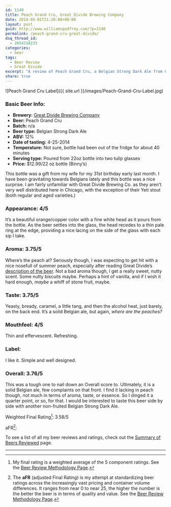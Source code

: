 ```yaml
---
id: 1140
title: Peach Grand Cru, Great Divide Brewing Company
date: 2014-05-01T21:20:08+00:00
layout: post
guid: http://www.williamsgodfrey.com/?p=1140
permalink: /peach-grand-cru-great-divide/
dsq_thread_id:
  - 2654318233
categories:
  - beer
tags:
  - Beer Review
  - Great Divide
excerpt: "A review of Peach Grand Cru, a Belgian Strong Dark Ale from Great Divide Brewing Company."
share: true
---
```


![Peach Grand Cru Label]({{ site.url }}/images/Peach-Grand-Cru-Label.jpg)

### Basic Beer Info:

  * **Brewery:** [Great Divide Brewing Company](http://greatdivide.com/)
  * **Beer:** Peach Grand Cru
  * **Batch:** n/a
  * **Beer type:** Belgian Strong Dark Ale
  * **ABV:** 12%
  * **Date of tasting:** 4-25-2014
  * **Temperature:** Not sure, bottle had been out of the fridge for about 40 minutes
  * **Serving type:** Poured from 22oz bottle into two tulip glasses
  * **Price:** $12.99/22 oz bottle (Binny&#8217;s)

This bottle was a gift from my wife for my 31st birthday early last month. I have been gravitating towards Belgians lately and this bottle was a nice surprise. I am fairly unfamiliar with Great Divide Brewing Co. as they aren&#8217;t very well distributed here in Chicago, with the exception of their Yeti stout (both regular and aged varieties.)
  
<!--more-->

### Appearance: 4/5

It&#8217;s a beautiful orange/copper color with a fine white head as it pours from the bottle. As the beer settles into the glass, the head recedes to a thin pale ring at the edge, providing a nice lacing on the side of the glass with each sip I take.


### Aroma: 3.75/5

Where&#8217;s the peach at? Seriously though, I was expecting to get hit with a nice nosefull of summer peach, especially after reading Great Divide&#8217;s [description of the beer](http://greatdivide.com/2013/08/22/peach-grand-cru/). Not a bad aroma though, I get a really sweet, nutty scent. Some nutty biscuits maybe. Perhaps a hint of vanilla, and if I wish it hard enough, _maybe_ a whiff of stone fruit, maybe.


### Taste: 3.75/5

Yeasty, bready, caramel, a little tang, and then the alcohol heat, just barely, on the back end. It&#8217;s a solid Belgian ale, but again, _where are the peaches?_


### Mouthfeel: 4/5

Thin and effervescent. Refreshing.


### Label:

I like it. Simple and well designed.


### Overall: 3.76/5

This was a tough one to nail down an Overall score to. Ultimately, it is a solid Belgian ale, few complaints on that front. I find it lacking in peach though, not much in terms of aroma, taste, or essence. So I dinged it a quarter point, or so, for that. I would be interested to taste this beer side by side with another non-fruited Belgian Strong Dark Ale.


Weighted Final Rating[^1]: 3.58/5


aFR[^2]:  


To see a list of all my beer reviews and ratings, check out the [Summary of Beers Reviewed](http://www.williamsgodfrey.com/summary-beers-reviewed-scores/ "All reviewed beers and their ratings") page.

---

[^1]: My final rating is a weighted average of the 5 component ratings. See the [Beer Review Methodology Page](http://www.williamsgodfrey.com/beer-review-methodology/ "Beer Review Methodology").
[^2]: The **aFR** (adjusted Final Rating) is my attempt at standardizing beer ratings across the increasingly vast pricing and container volume differences. It ranges from near 0 to near 25, the higher the number is the better the beer is in terms of quality and value. See the [Beer Review Methodology Page](http://www.williamsgodfrey.com/beer-review-methodology/ "Beer Review Methodology").
